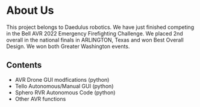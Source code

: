 # About Us

This project belongs to Daedulus robotics. We have just finished competing in the Bell AVR 2022 Emergency Firefighting Challenge. 
We placed 2nd overall in the national finals in ARLINGTON, Texas and won Best Overall Design. We won both Greater Washington events. 

## Contents 
- AVR Drone GUI modfications (python)
- Tello Autonomous/Manual GUI (python)
- Sphero RVR Autonomous Code (python)
- Other AVR functions
